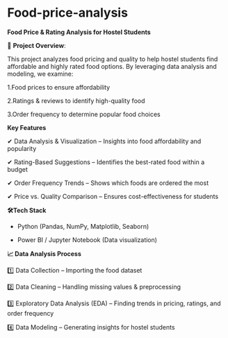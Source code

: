 # Food-price-analysis
**Food Price & Rating Analysis for Hostel Students**

📌 **Project Overview**:

This project analyzes food pricing and quality to help hostel students find affordable and highly rated food options.
By leveraging data analysis and modeling, we examine:

1.Food prices to ensure affordability

2.Ratings & reviews to identify high-quality food

3.Order frequency to determine popular food choices

**Key Features**

✔ Data Analysis & Visualization – Insights into food affordability and popularity

✔ Rating-Based Suggestions – Identifies the best-rated food within a budget

✔ Order Frequency Trends – Shows which foods are ordered the most

✔ Price vs. Quality Comparison – Ensures cost-effectiveness for students


**🛠Tech Stack**

- Python (Pandas, NumPy, Matplotlib, Seaborn)
  
- Power BI / Jupyter Notebook (Data visualization)
  



**📈 Data Analysis Process**

1️⃣ Data Collection – Importing the food dataset

2️⃣ Data Cleaning – Handling missing values & preprocessing

3️⃣ Exploratory Data Analysis (EDA) – Finding trends in pricing, ratings, and order frequency

4️⃣ Data Modeling – Generating insights for hostel students


